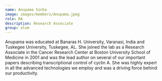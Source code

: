 ```yaml
---
name: Anupama Sinha
image: images/members/Anupama.jpeg
role: RA
description: Research Associate
group: alum
---
```


Anupama was educated at Banaras H. University, Varanasi, India and Tuskegee University, Tuskegee, AL. She joined the lab as a Research Associate in the Cancer Research Center at Boston University School of Medicine in 2001 and was the lead author on several of our important papers describing transcriptional control of cyclin A. She was highly expert in all the advanced technologies we employ and was a driving force behind our productivity.
